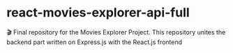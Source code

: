 # react-movies-explorer-api-full
🎬  Final repository for the Movies Explorer Project. This repository unites the backend part written on Express.js with the React.js frontend

